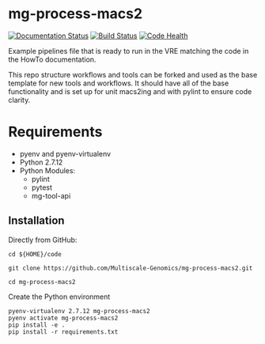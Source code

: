 # mg-process-macs2

[![Documentation Status](https://readthedocs.org/projects/mg-process-macs2/badge/?version=latest)](https://mg-process-macs2.readthedocs.io/en/latest/?badge=latest) [![Build Status](https://travis-ci.org/Multiscale-Genomics/mg-process-macs2.svg?branch=master)](https://travis-ci.org/Multiscale-Genomics/mg-process-macs2) [![Code Health](https://landscape.io/github/Multiscale-Genomics/mg-process-macs2/master/landscape.svg?style=flat)](https://landscape.io/github/Multiscale-Genomics/mg-process-macs2/master)

Example pipelines file that is ready to run in the VRE matching the code in the HowTo documentation.

This repo structure workflows and tools can be forked and used as the base template for new tools and workflows. It should have all of the base functionality and is set up for unit macs2ing and with pylint to ensure code clarity.

# Requirements
- pyenv and pyenv-virtualenv
- Python 2.7.12
- Python Modules:
  - pylint
  - pytest
  - mg-tool-api

Installation
------------

Directly from GitHub:

```
cd ${HOME}/code

git clone https://github.com/Multiscale-Genomics/mg-process-macs2.git

cd mg-process-macs2
```

Create the Python environment

```
pyenv-virtualenv 2.7.12 mg-process-macs2
pyenv activate mg-process-macs2
pip install -e .
pip install -r requirements.txt
```
